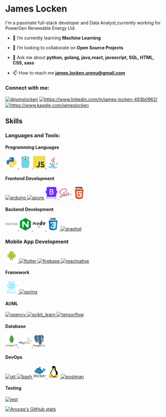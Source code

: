 # James Locken

I'm a passinate full-stack developer and Data Analyst,currently working for PowerGen Renewable Energy Ltd.

- 🌱 I’m currently learning **Machine Learning**

- 👯 I’m looking to collaborate on **Open Source Projects**

- 💬 Ask me about **python, golang, java,react, javascript, SQL, HTML, CSS, sass**

- 📫 How to reach me **james.locken.uronu@gmail.com**

<h3 align="left">Connect with me:</h3>
<p align="left">
<a href="https://twitter.com/@jymslocken" target="blank"><img align="center" src="https://cdn.jsdelivr.net/npm/simple-icons@3.0.1/icons/twitter.svg" alt="@jymslocken" height="30" width="40" /></a>
<a href="https://linkedin.com/in/https://www.linkedin.com/in/james-locken-493b0962/" target="blank"><img align="center" src="https://cdn.jsdelivr.net/npm/simple-icons@3.0.1/icons/linkedin.svg" alt="https://www.linkedin.com/in/james-locken-493b0962/" height="30" width="40" /></a>
<a href="https://kaggle.com/https://www.kaggle.com/jameslocken" target="blank"><img align="center" src="https://cdn.jsdelivr.net/npm/simple-icons@3.0.1/icons/kaggle.svg" alt="https://www.kaggle.com/jameslocken" height="30" width="40" /></a>
</p>

##  Skills
<h3 align="left">Languages and Tools:</h3>
<p align="left"> 
 
 #### Programming Languages
    
  <a href="https://www.python.org" target="_blank"> 
    <img src="https://raw.githubusercontent.com/devicons/devicon/master/icons/python/python-original.svg" alt="python" width="40" height="40"/> 
  </a> 
  <a href="https://golang.org" target="_blank"> 
     <img src="https://raw.githubusercontent.com/devicons/devicon/master/icons/go/go-original.svg" alt="go" width="40" height="40"/> 
   </a> 
   <a href="https://developer.mozilla.org/en-US/docs/Web/JavaScript" target="_blank"> 
      <img src="https://raw.githubusercontent.com/devicons/devicon/master/icons/javascript/javascript-original.svg" alt="javascript" width="40" height="40"/>
   </a> 
   <a href="https://www.java.com" target="_blank"> 
     <img src="https://raw.githubusercontent.com/devicons/devicon/master/icons/java/java-original.svg" alt="java" width="40" height="40"/>
   </a> 
    
#### Frontend Development
    
 <a href="https://www.arduino.cc/" target="_blank"> 
   <img src="https://cdn.worldvectorlogo.com/logos/arduino-1.svg" alt="arduino" width="40" height="40"/> 
  </a> 
  <a href="https://azure.microsoft.com/en-in/" target="_blank"> 
    <img src="https://www.vectorlogo.zone/logos/microsoft_azure/microsoft_azure-icon.svg" alt="azure" width="40" height="40"/>
  </a> 

  <a href="https://getbootstrap.com" target="_blank"> 
    <img src="https://raw.githubusercontent.com/devicons/devicon/master/icons/bootstrap/bootstrap-plain-wordmark.svg" alt="bootstrap" width="40" height="40"/>
  </a> 
  <a href="https://sass-lang.com" target="_blank"> 
  <img src="https://raw.githubusercontent.com/devicons/devicon/master/icons/sass/sass-original.svg" alt="sass" width="40" height="40"/> 
 </a>
 <a href="https://www.w3.org/html/" target="_blank"> 
   <img src="https://raw.githubusercontent.com/devicons/devicon/master/icons/html5/html5-original-wordmark.svg" alt="html5" width="40" height="40"/> 
 </a> 
  
  #### Backend Development
  <a href="https://expressjs.com" target="_blank"> 
    <img src="https://raw.githubusercontent.com/devicons/devicon/master/icons/express/express-original-wordmark.svg" alt="express" width="40" height="40"/> 
  </a> 
  <a href="https://www.nginx.com" target="_blank"> 
     <img src="https://raw.githubusercontent.com/devicons/devicon/master/icons/nginx/nginx-original.svg" alt="nginx" width="40" height="40"/>
  </a> 
  <a href="https://nodejs.org" target="_blank"> 
     <img src="https://raw.githubusercontent.com/devicons/devicon/master/icons/nodejs/nodejs-original-wordmark.svg" alt="nodejs" width="40" height="40"/> 
  </a> 
  <a href="https://www.w3schools.com/css/" target="_blank"> 
    <img src="https://raw.githubusercontent.com/devicons/devicon/master/icons/css3/css3-original-wordmark.svg" alt="css3" width="40" height="40"/>
  </a> 
   <a href="https://graphql.org" target="_blank"> 
      <img src="https://www.vectorlogo.zone/logos/graphql/graphql-icon.svg" alt="graphql" width="40" height="40"/> 
   </a> 
  
 ### Mobile App Development
   <a href="https://developer.android.com" target="_blank"> 
    <img src="https://raw.githubusercontent.com/devicons/devicon/master/icons/android/android-original-wordmark.svg" alt="android" width="40" height="40"/> 
  </a>
   <a href="https://flutter.dev" target="_blank"> 
     <img src="https://www.vectorlogo.zone/logos/flutterio/flutterio-icon.svg" alt="flutter" width="40" height="40"/> 
   </a> 
   <a href="https://firebase.google.com/" target="_blank"> 
     <img src="https://www.vectorlogo.zone/logos/firebase/firebase-icon.svg" alt="firebase" width="40" height="40"/> 
   </a>
   <a href="https://reactnative.dev/" target="_blank"> 
    <img src="https://reactnative.dev/img/header_logo.svg" alt="reactnative" width="40" height="40"/> 
   </a> 
   
 #### Framework
 <a href="https://reactjs.org/" target="_blank"> 
  <img src="https://raw.githubusercontent.com/devicons/devicon/master/icons/react/react-original-wordmark.svg" alt="react" width="40" height="40"/> 
 </a>
 <a href="https://spring.io/" target="_blank">
  <img src="https://www.vectorlogo.zone/logos/springio/springio-icon.svg" alt="spring" width="40" height="40"/> 
 </a> 
  
  #### AI/ML
   <a href="https://opencv.org/" target="_blank"> 
      <img src="https://www.vectorlogo.zone/logos/opencv/opencv-icon.svg" alt="opencv" width="40" height="40"/> 
   </a> 
   <a href="https://scikit-learn.org/" target="_blank"> 
     <img src="https://upload.wikimedia.org/wikipedia/commons/0/05/Scikit_learn_logo_small.svg" alt="scikit_learn" width="40" height="40"/> 
   </a> 
   <a href="https://www.tensorflow.org" target="_blank"> 
     <img src="https://www.vectorlogo.zone/logos/tensorflow/tensorflow-icon.svg" alt="tensorflow" width="40" height="40"/> 
  </a> 
   
  #### Database
  
  <a href="https://www.mongodb.com/" target="_blank"> 
    <img src="https://raw.githubusercontent.com/devicons/devicon/master/icons/mongodb/mongodb-original-wordmark.svg" alt="mongodb" width="40" height="40"/> 
  </a> 
  <a href="https://www.mysql.com/" target="_blank"> 
    <img src="https://raw.githubusercontent.com/devicons/devicon/master/icons/mysql/mysql-original-wordmark.svg" alt="mysql" width="40" height="40"/> 
  </a> 
  <a href="https://www.postgresql.org" target="_blank"> 
      <img src="https://raw.githubusercontent.com/devicons/devicon/master/icons/postgresql/postgresql-original-wordmark.svg" alt="postgresql" width="40" height="40"/> 
  </a> 
  
  #### DevOps
   <a href="https://git-scm.com/" target="_blank"> 
     <img src="https://www.vectorlogo.zone/logos/git-scm/git-scm-icon.svg" alt="git" width="40" height="40"/> 
   </a> 
   <a href="https://www.gnu.org/software/bash/" target="_blank"> 
    <img src="https://www.vectorlogo.zone/logos/gnu_bash/gnu_bash-icon.svg" alt="bash" width="40" height="40"/> 
  </a> 
  <a href="https://www.docker.com/" target="_blank"> 
    <img src="https://raw.githubusercontent.com/devicons/devicon/master/icons/docker/docker-original-wordmark.svg" alt="docker" width="40" height="40"/> 
  </a> 
  <a href="https://www.linux.org/" target="_blank"> 
    <img src="https://raw.githubusercontent.com/devicons/devicon/master/icons/linux/linux-original.svg" alt="linux" width="40" height="40"/> 
  </a> 
  <a href="https://postman.com" target="_blank"> 
    <img src="https://www.vectorlogo.zone/logos/getpostman/getpostman-icon.svg" alt="postman" width="40" height="40"/> 
  </a> 

#### Testing
  <a href="https://jestjs.io" target="_blank"> 
      <img src="https://www.vectorlogo.zone/logos/jestjsio/jestjsio-icon.svg" alt="jest" width="40" height="40"/> 
  </a> 

</p>


[![Anurag's GitHub stats](https://github-readme-stats.vercel.app/api?username=jlocken)](https://github.com/anuraghazra/github-readme-stats)



